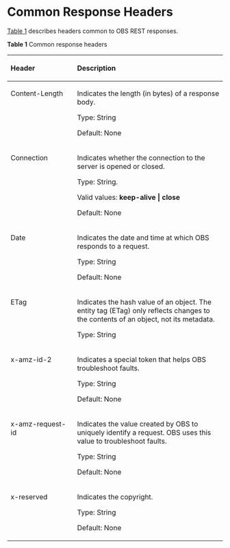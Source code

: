 # Common Response Headers<a name="EN-US_TOPIC_0125560484"></a>

[Table 1](#table33358910)  describes headers common to OBS REST responses.

**Table  1**  Common response headers

<a name="table33358910"></a>
<table><thead align="left"><tr id="row64051613"><th class="cellrowborder" valign="top" width="30.830000000000002%" id="mcps1.2.3.1.1"><p id="p20798169"><a name="p20798169"></a><a name="p20798169"></a>Header</p>
</th>
<th class="cellrowborder" valign="top" width="69.17%" id="mcps1.2.3.1.2"><p id="p6930125"><a name="p6930125"></a><a name="p6930125"></a>Description</p>
</th>
</tr>
</thead>
<tbody><tr id="row24469282"><td class="cellrowborder" valign="top" width="30.830000000000002%" headers="mcps1.2.3.1.1 "><p id="p35854848"><a name="p35854848"></a><a name="p35854848"></a>Content-Length</p>
</td>
<td class="cellrowborder" valign="top" width="69.17%" headers="mcps1.2.3.1.2 "><p id="p18561550"><a name="p18561550"></a><a name="p18561550"></a>Indicates the length (in bytes) of a response body.</p>
<p id="p32836222"><a name="p32836222"></a><a name="p32836222"></a>Type: String</p>
<p id="p27090548"><a name="p27090548"></a><a name="p27090548"></a>Default: None</p>
</td>
</tr>
<tr id="row42488344"><td class="cellrowborder" valign="top" width="30.830000000000002%" headers="mcps1.2.3.1.1 "><p id="p19003830"><a name="p19003830"></a><a name="p19003830"></a>Connection</p>
</td>
<td class="cellrowborder" valign="top" width="69.17%" headers="mcps1.2.3.1.2 "><p id="p62915265"><a name="p62915265"></a><a name="p62915265"></a>Indicates whether the connection to the server is opened or closed.</p>
<p id="p29366474"><a name="p29366474"></a><a name="p29366474"></a>Type: String.</p>
<p id="p62971680"><a name="p62971680"></a><a name="p62971680"></a>Valid values: <strong id="b29874211"><a name="b29874211"></a><a name="b29874211"></a>keep-alive | close</strong></p>
<p id="p432444"><a name="p432444"></a><a name="p432444"></a>Default: None</p>
</td>
</tr>
<tr id="row3891996"><td class="cellrowborder" valign="top" width="30.830000000000002%" headers="mcps1.2.3.1.1 "><p id="p46816221"><a name="p46816221"></a><a name="p46816221"></a>Date</p>
</td>
<td class="cellrowborder" valign="top" width="69.17%" headers="mcps1.2.3.1.2 "><p id="p34017551"><a name="p34017551"></a><a name="p34017551"></a>Indicates the date and time at which OBS responds to a request.</p>
<p id="p37722505"><a name="p37722505"></a><a name="p37722505"></a>Type: String</p>
<p id="p3958233"><a name="p3958233"></a><a name="p3958233"></a>Default: None</p>
</td>
</tr>
<tr id="row35624103"><td class="cellrowborder" valign="top" width="30.830000000000002%" headers="mcps1.2.3.1.1 "><p id="p66980105"><a name="p66980105"></a><a name="p66980105"></a>ETag</p>
</td>
<td class="cellrowborder" valign="top" width="69.17%" headers="mcps1.2.3.1.2 "><p id="ole_link20"><a name="ole_link20"></a><a name="ole_link20"></a>Indicates the hash value of an object. The entity tag (ETag) only reflects changes to the contents of an object, not its metadata.</p>
<p id="p40352987"><a name="p40352987"></a><a name="p40352987"></a>Type: String</p>
</td>
</tr>
<tr id="row51425456"><td class="cellrowborder" valign="top" width="30.830000000000002%" headers="mcps1.2.3.1.1 "><p id="p4712373"><a name="p4712373"></a><a name="p4712373"></a>x-amz-id-2</p>
</td>
<td class="cellrowborder" valign="top" width="69.17%" headers="mcps1.2.3.1.2 "><p id="p46157910"><a name="p46157910"></a><a name="p46157910"></a>Indicates a special token that helps OBS troubleshoot faults.</p>
<p id="p12768013"><a name="p12768013"></a><a name="p12768013"></a>Type: String</p>
<p id="p47803261"><a name="p47803261"></a><a name="p47803261"></a>Default: None</p>
</td>
</tr>
<tr id="row27576165"><td class="cellrowborder" valign="top" width="30.830000000000002%" headers="mcps1.2.3.1.1 "><p id="p19076877"><a name="p19076877"></a><a name="p19076877"></a>x-amz-request-id</p>
</td>
<td class="cellrowborder" valign="top" width="69.17%" headers="mcps1.2.3.1.2 "><p id="p1723181"><a name="p1723181"></a><a name="p1723181"></a>Indicates the value created by OBS to uniquely identify a request. OBS uses this value to troubleshoot faults.</p>
<p id="p15508634"><a name="p15508634"></a><a name="p15508634"></a>Type: String</p>
<p id="p5359982"><a name="p5359982"></a><a name="p5359982"></a>Default: None</p>
</td>
</tr>
<tr id="row48239842"><td class="cellrowborder" valign="top" width="30.830000000000002%" headers="mcps1.2.3.1.1 "><p id="p15113143"><a name="p15113143"></a><a name="p15113143"></a>x-reserved</p>
</td>
<td class="cellrowborder" valign="top" width="69.17%" headers="mcps1.2.3.1.2 "><p id="p16205056"><a name="p16205056"></a><a name="p16205056"></a>Indicates the copyright.</p>
<p id="p11627780"><a name="p11627780"></a><a name="p11627780"></a>Type: String</p>
<p id="p37541158"><a name="p37541158"></a><a name="p37541158"></a>Default: None</p>
</td>
</tr>
</tbody>
</table>

